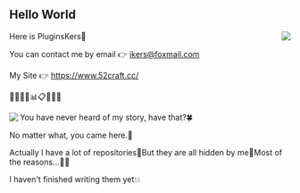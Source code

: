 ## Hello World ##

<a href="https://github.com/PluginsKers"><img align="right" src="https://github-readme-stats.vercel.app/api?username=PluginsKers&hide_title=true&theme=gruvbox" /></a>

Here is PluginsKers👋

You can contact me by email 👉 ikers@foxmail.com

My Site 👉 https://www.52craft.cc/

📗📘📒📝📊📋📕📓📙

<a href="https://github.com/PluginsKers?tab=repositories"><img align="left" src="https://github-readme-stats.vercel.app/api/top-langs/?username=PluginsKers&layout=compact&theme=gruvbox" /></a>

You have never heard of my story, have that?🍀

No matter what, you came here.💫

Actually I have a lot of repositories🌚But they are all hidden by me🌚Most of the reasons...🌚🌚

I haven't finished writing them yet💧💧
